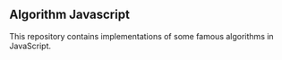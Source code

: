 ## Algorithm Javascript 
This repository contains implementations of some famous algorithms in JavaScript.

